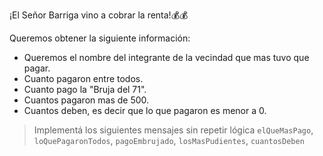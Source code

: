 ¡El Señor Barriga vino a cobrar la renta!:moneybag::moneybag: 

Queremos obtener la siguiente información:

* Queremos el nombre del integrante de la vecindad que mas tuvo que pagar.
* Cuanto pagaron entre todos.
* Cuanto pago la "Bruja del 71".
* Cuantos pagaron mas de 500.
* Cuantos deben, es decir que lo que pagaron es menor a 0.

> Implementá los siguientes mensajes sin repetir lógica  `elQueMasPago`, `loQuePagaronTodos`, `pagoEmbrujado`, `losMasPudientes`, `cuantosDeben`